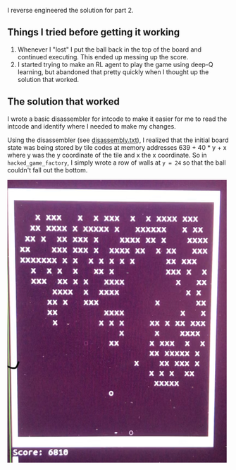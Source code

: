 I reverse engineered the solution for part 2.

## Things I tried before getting it working

1. Whenever I "lost" I put the ball back in the top of the board and continued executing. This ended up messing up the score.
2. I started trying to make an RL agent to play the game using deep-Q learning, but abandoned that pretty quickly when I thought up the solution that worked.

## The solution that worked

I wrote a basic disassembler for intcode to make it easier for me to read
the intcode and identify where I needed to make my changes.

Using the disassembler (see [disassembly.txt](./disassembly.txt)), I realized that the initial
board state was being stored by tile codes at memory addresses 639 + 40 * y + x where y was
the y coordinate of the tile and x the x coordinate. So in `hacked_game_factory`, I simply
wrote a row of walls at `y = 24` so that the ball couldn't fall out the bottom.

![](./part2.png)
